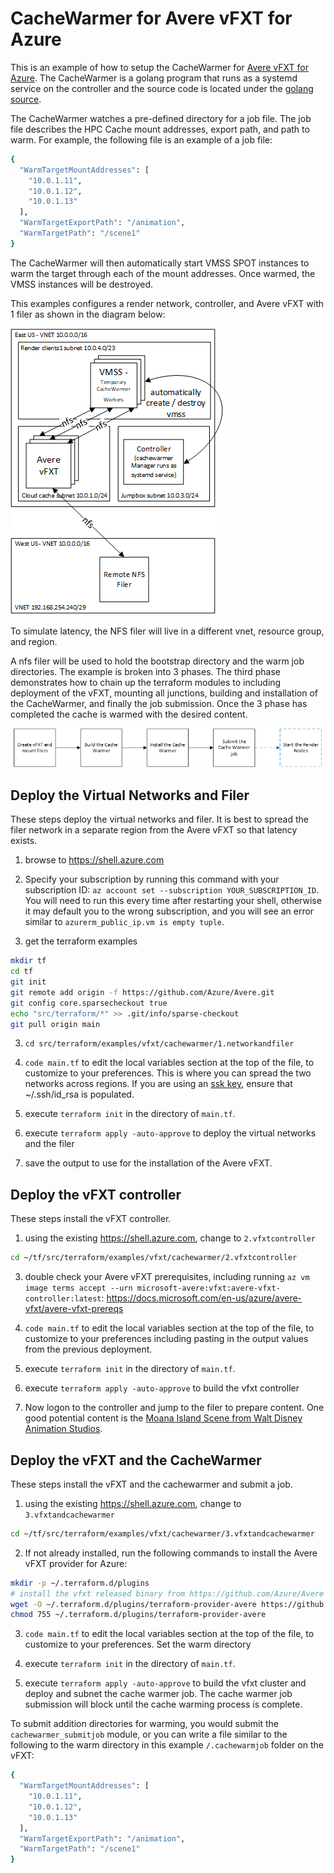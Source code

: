 # CacheWarmer for Avere vFXT for Azure

This is an example of how to setup the CacheWarmer for [Avere vFXT for Azure](https://docs.microsoft.com/en-us/azure/avere-vfxt/).  The CacheWarmer is a golang program that runs as a systemd service on the controller and the source code is located under the [golang source](../../../../go/cmd/cachewarmer).

The CacheWarmer watches a pre-defined directory for a job file.  The job file describes the HPC Cache mount addresses, export path, and path to warm.  For example, the following file is an example of a job file:

```bash
{
  "WarmTargetMountAddresses": [
    "10.0.1.11",
    "10.0.1.12",
    "10.0.1.13"
  ],
  "WarmTargetExportPath": "/animation",
  "WarmTargetPath": "/scene1"
}
```

The CacheWarmer will then automatically start VMSS SPOT instances to warm the target through each of the mount addresses.  Once warmed, the VMSS instances will be destroyed.

This examples configures a render network, controller, and Avere vFXT with 1 filer as shown in the diagram below:

![The architecture](../../../../../docs/images/terraform/cachewarmer.png)

To simulate latency, the NFS filer will live in a different vnet, resource group, and region.

A nfs filer will be used to hold the bootstrap directory and the warm job directories.  The example is broken into 3 phases.  The third phase demonstrates how to chain up the terraform modules to including deployment of the vFXT, mounting all junctions, building and installation of the CacheWarmer, and finally the job submission.  Once the 3 phase has completed the cache is warmed with the desired content.

![The architecture](../../../../../docs/images/terraform/cachewarmerpipeline.png)

## Deploy the Virtual Networks and Filer

These steps deploy the virtual networks and filer.  It is best to spread the filer network in a separate region from the Avere vFXT so that latency exists.

1. browse to https://shell.azure.com

2. Specify your subscription by running this command with your subscription ID:  ```az account set --subscription YOUR_SUBSCRIPTION_ID```.  You will need to run this every time after restarting your shell, otherwise it may default you to the wrong subscription, and you will see an error similar to `azurerm_public_ip.vm is empty tuple`.

2. get the terraform examples
```bash
mkdir tf
cd tf
git init
git remote add origin -f https://github.com/Azure/Avere.git
git config core.sparsecheckout true
echo "src/terraform/*" >> .git/info/sparse-checkout
git pull origin main
```

3. `cd src/terraform/examples/vfxt/cachewarmer/1.networkandfiler`

4. `code main.tf` to edit the local variables section at the top of the file, to customize to your preferences.  This is where you can spread the two networks across regions.  If you are using an [ssk key](https://docs.microsoft.com/en-us/azure/virtual-machines/linux/mac-create-ssh-keys), ensure that ~/.ssh/id_rsa is populated.

5. execute `terraform init` in the directory of `main.tf`.

6. execute `terraform apply -auto-approve` to deploy the virtual networks and the filer

7. save the output to use for the installation of the Avere vFXT.

## Deploy the vFXT controller

These steps install the vFXT controller.

1. using the existing https://shell.azure.com, change to `2.vfxtcontroller`

```bash
cd ~/tf/src/terraform/examples/vfxt/cachewarmer/2.vfxtcontroller
```

3. double check your Avere vFXT prerequisites, including running `az vm image terms accept --urn microsoft-avere:vfxt:avere-vfxt-controller:latest`: https://docs.microsoft.com/en-us/azure/avere-vfxt/avere-vfxt-prereqs

4. `code main.tf` to edit the local variables section at the top of the file, to customize to your preferences including pasting in the output values from the previous deployment.

5. execute `terraform init` in the directory of `main.tf`.

6. execute `terraform apply -auto-approve` to build the vfxt controller

7. Now logon to the controller and jump to the filer to prepare content.  One good potential content is the [Moana Island Scene from  Walt Disney Animation Studios](https://www.disneyanimation.com/resources/moana-island-scene/).

## Deploy the vFXT and the CacheWarmer

These steps install the vFXT and the cachewarmer and submit a job.

1. using the existing https://shell.azure.com, change to `3.vfxtandcachewarmer`

```bash
cd ~/tf/src/terraform/examples/vfxt/cachewarmer/3.vfxtandcachewarmer
```

2. If not already installed, run the following commands to install the Avere vFXT provider for Azure:
```bash
mkdir -p ~/.terraform.d/plugins
# install the vfxt released binary from https://github.com/Azure/Avere
wget -O ~/.terraform.d/plugins/terraform-provider-avere https://github.com/Azure/Avere/releases/download/tfprovider_v0.9.32/terraform-provider-avere
chmod 755 ~/.terraform.d/plugins/terraform-provider-avere
```

3. `code main.tf` to edit the local variables section at the top of the file, to customize to your preferences.  Set the warm directory

4. execute `terraform init` in the directory of `main.tf`.

5. execute `terraform apply -auto-approve` to build the vfxt cluster and deploy and subnet the cache warmer job.  The cache warmer job submission will block until the cache warming process is complete.

To submit addition directories for warming, you would submit the `cachewarmer_submitjob` module, or you can write a file similar to the following to the warm directory in this example `/.cachewarmjob` folder on the vFXT:

```bash
{
  "WarmTargetMountAddresses": [
    "10.0.1.11",
    "10.0.1.12",
    "10.0.1.13"
  ],
  "WarmTargetExportPath": "/animation",
  "WarmTargetPath": "/scene1"
}
```
